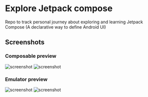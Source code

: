 # Explore Jetpack compose

Repo to track personal journey about exploring and learning Jetpack Compose (A declarative way to
define Android UI)

## Screenshots

### Composable preview

![screenshot](screenshots/preview.png)
![screenshot](screenshots/preview_calls.png)

### Emulator preview

![screenshot](screenshots/emulator.png)
![screenshot](screenshots/emulator_home.png)